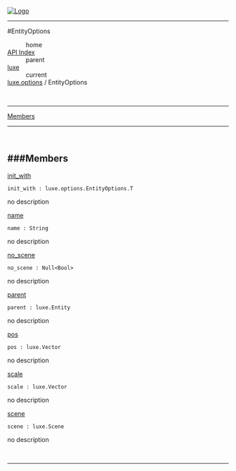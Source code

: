 
[![Logo](../../../images/logo.png)](../../../index.html)

---

#EntityOptions


&emsp;&emsp;&emsp;home   
[API Index](../../../api/index.html#luxe.options)   
&emsp;&emsp;&emsp;parent    
[luxe](../)     
&emsp;&emsp;&emsp;current    
[luxe.options](./) / EntityOptions

<br/>

---


[Members](#Members)   


---

&nbsp;   

<a class="lift" name="Members" ></a>
###Members   
---
<a class="lift" name="init_with" href="#init_with">init_with</a>



`init_with : luxe.options.EntityOptions.T`

<span class="small_desc_flat"> no description </span>   

<a class="lift" name="name" href="#name">name</a>



`name : String`

<span class="small_desc_flat"> no description </span>   

<a class="lift" name="no_scene" href="#no_scene">no_scene</a>



`no_scene : Null<Bool>`

<span class="small_desc_flat"> no description </span>   

<a class="lift" name="parent" href="#parent">parent</a>



`parent : luxe.Entity`

<span class="small_desc_flat"> no description </span>   

<a class="lift" name="pos" href="#pos">pos</a>



`pos : luxe.Vector`

<span class="small_desc_flat"> no description </span>   

<a class="lift" name="scale" href="#scale">scale</a>



`scale : luxe.Vector`

<span class="small_desc_flat"> no description </span>   

<a class="lift" name="scene" href="#scene">scene</a>



`scene : luxe.Scene`

<span class="small_desc_flat"> no description </span>   



&nbsp;
&nbsp;
&nbsp;

---  


&nbsp;   
&nbsp;   